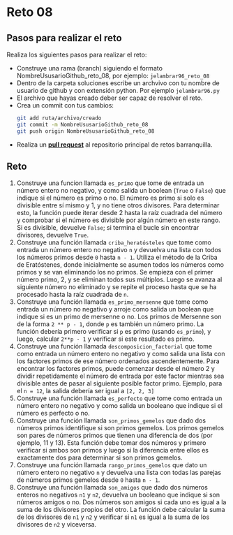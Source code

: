 # Reto 08

## Pasos para realizar el reto

Realiza los siguientes pasos para realizar el reto: 
- Construye una rama (branch) siguiendo el formato NombreUsusarioGithub_reto_08, por ejemplo: `jelambrar96_reto_08`
- Dentro de la carpeta soluciones escribe un archvivo con tu nombre de usuario de github y con extensión python. Por ejemplo `jelambrar96.py`
- El archivo que hayas creado deber ser capaz de resolver el reto. 
- Crea un commit con tus cambios:
    ```bash
    git add ruta/archivo/creado
    git commit -m NombreUsusarioGithub_reto_08
    git push origin NombreUsusarioGithub_reto_08
    ```
- Realiza un [**pull request**](https://docs.github.com/es/pull-requests/collaborating-with-pull-requests/proposing-changes-to-your-work-with-pull-requests/creating-a-pull-request) al repositorio principal de retos barranquilla. 

## Reto

1. Construye una funcion llamada `es_primo` que tome de entrada un número entero no negativo, y como salida un boolean (`True` o `False`) que indique si el número es primo o no. El número es primo si solo es divisible entre sí mismo y 1, y no tiene otros divisores. Para determinar esto, la función puede iterar desde 2 hasta la raíz cuadrada del número y comprobar si el número es divisible por algún número en este rango. Si es divisible, devuelve `False`; si termina el bucle sin encontrar divisores, devuelve `True`.
2. Construye una función llamada `criba_heratósteles` que tome como entrada un número entero no negativo `n` y devuelva una lista con todos los números primos desde `0` hasta `n - 1`. Utiliza el método de la Criba de Eratóstenes, donde inicialmente se asumen todos los números como primos y se van eliminando los no primos. Se empieza con el primer número primo, 2, y se eliminan todos sus múltiplos. Luego se avanza al siguiente número no eliminado y se repite el proceso hasta que se ha procesado hasta la raíz cuadrada de `n`.
3. Construye una función llamada `es_primo_mersenne` que tome como entrada un número no negativo y arroje como salida un boolean que indique si es un primo de mersenne o no. Los primos de Mersenne son de la forma `2 ** p - 1`, donde `p` es también un número primo. La función debería primero verificar si `p` es primo (usando `es_primo`), y luego, calcular `2**p - 1` y verificar si este resultado es primo.
4. Construye una función llamada `descomposicion_factorial` que tome como entrada un número entero no negativo y como salida una lista con los factores primos de ese número ordenados ascendentemente. Para encontrar los factores primos, puede comenzar desde el número 2 y dividir repetidamente el número de entrada por este factor mientras sea divisible antes de pasar al siguiente posible factor primo. Ejemplo, para el `n = 12`, la salida debería ser igual a `[2, 2, 3]`
5. Construye una función llamada `es_perfecto` que tome como entrada un número entero no negativo y como salida un booleano que indique si el número es perfecto o no. 
6. Construye una función llamada `son_primos_gemelos` que dado dos números primos identifique si son primos gemelos. Los primos gemelos son pares de números primos que tienen una diferencia de dos (por ejemplo, 11 y 13). Esta función debe tomar dos números y primero verificar si ambos son primos y luego si la diferencia entre ellos es exactamente dos para determinar si son primos gemelos.
7. Construye una función llamada `rango_primos_gemelos` que dato un número entero no negativo `n` y devuelva una lista con todas las parejas de números primos gemelos desde `0` hasta `n - 1`. 
8. Construye una función llamada `son_amigos` que dado dos números enteros no negativos `n1` y `n2`, devuelva un booleano que indique si son números amigos o no. Dos números son amigos si cada uno es igual a la suma de los divisores propios del otro. La función debe calcular la suma de los divisores de `n1` y `n2` y verificar si `n1` es igual a la suma de los divisores de `n2` y viceversa.
